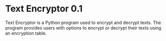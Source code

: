 # Text Encryptor 0.1
 Text Encryptor is a Python program used to encrypt and decrypt texts. The program provides users with options to encrypt or decrypt their texts using an encryption table.
